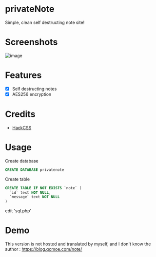 # privateNote
Simple, clean self destructing note site!

# Screenshots
![image](https://github.com/guillaC/privateNote/assets/6315083/c91cd7aa-3954-4e82-a875-983fd553f379)

# Features
- [x] Self destructing notes
- [x] AES256 encryption

# Credits
- [HackCSS](https://hackcss.egoist.moe)

# Usage
Create database

```SQL
CREATE DATABASE privatenote
```
Create table
```SQL
CREATE TABLE IF NOT EXISTS `note` (
  `id` text NOT NULL,
  `message` text NOT NULL
) 
```

edit 'sql.php'

# Demo
This version is not hosted and translated by myself, and I don't know the author : https://blog.qcmoe.com/note/
